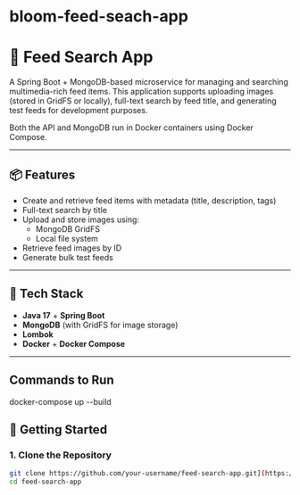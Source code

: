 # bloom-feed-seach-app
# 📰 Feed Search App

A Spring Boot + MongoDB-based microservice for managing and searching multimedia-rich feed items. This application supports uploading images (stored in GridFS or locally), full-text search by feed title, and generating test feeds for development purposes.

Both the API and MongoDB run in Docker containers using Docker Compose.

---

## 📦 Features

- Create and retrieve feed items with metadata (title, description, tags)
- Full-text search by title
- Upload and store images using:
    - MongoDB GridFS
    - Local file system
- Retrieve feed images by ID
- Generate bulk test feeds

---

## 🧰 Tech Stack

- **Java 17** + **Spring Boot**
- **MongoDB** (with GridFS for image storage)
- **Lombok**
- **Docker** + **Docker Compose**

---

## Commands to Run
docker-compose up --build

## 🚀 Getting Started

### 1. Clone the Repository

```bash
git clone https://github.com/your-username/feed-search-app.git](https://github.com/arpitgangwar19/bloom-feed-seach-app.git
cd feed-search-app

